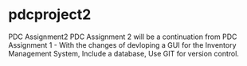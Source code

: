 # pdcproject2
PDC Assignment2
PDC Assignment 2 will be a continuation from PDC Assignment 1 - 
With the changes of devloping a GUI for the Inventory Management System, Include a database, Use GIT for version control.
